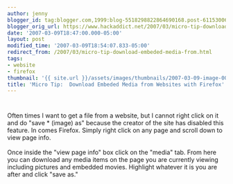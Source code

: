 ```yaml
---
author: jenny
blogger_id: tag:blogger.com,1999:blog-5518298822864690168.post-6115300628516989855
blogger_orig_url: https://www.hackaddict.net/2007/03/micro-tip-download-embeded-media-from.html
date: '2007-03-09T18:47:00.000-05:00'
layout: post
modified_time: '2007-03-09T18:54:07.833-05:00'
redirect_from: /2007/03/micro-tip-download-embeded-media-from.html
tags:
- website
- firefox
thumbnail: '{{ site.url }}/assets/images/thumbnails/2007-03-09-image-0000.jpg'
title: 'Micro Tip:  Download Embeded Media from Websites with Firefox'
---
```


<img alt="" border="0" id="BLOGGER_PHOTO_ID_5040075851198005906" src="{{ site.url }}/assets/images/2007-03-09-image-0000.jpg" style="margin: 0px auto 10px; display: block; text-align: center; "/><br/>Often times I want to get a file from a website, but I cannot right click on it and do "save * (image) as" because the creator of the site has disabled this feature.  In comes Firefox.  Simply right click on any page and scroll down to view page info.<br/><br/>Once inside the "view page info" box click on the "media" tab.  From here you can download any media items on the page you are currently viewing including pictures and embedded movies.  Highlight whatever it is you are after and click "save as."<br/><br/><img alt="" border="0" id="BLOGGER_PHOTO_ID_5040077165457998498" src="{{ site.url }}/assets/images/2007-03-09-image-0001.jpg" style="margin: 0px auto 10px; display: block; text-align: center; "/>